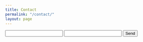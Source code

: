 ```yaml
---
title: Contact
permalink: "/contact/"
layout: page
---
```


<form action="https://formspree.io/jonoalford@gmail.com"
      method="POST">
    <input type="text" name="name">
    <input type="email" name="_replyto">
    <input type="submit" value="Send">
</form>
